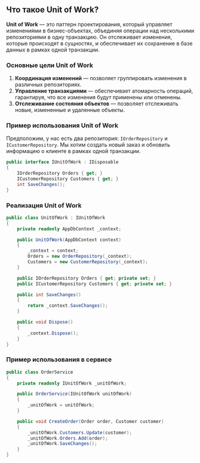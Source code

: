 ## Что такое Unit of Work?

**Unit of Work** — это паттерн проектирования, который управляет изменениями в бизнес-объектах, объединяя операции над несколькими репозиториями в одну транзакцию. Он отслеживает изменения, которые происходят в сущностях, и обеспечивает их сохранение в базе данных в рамках одной транзакции.

### Основные цели Unit of Work

1. **Координация изменений** — позволяет группировать изменения в различных репозиториях.
2. **Управление транзакциями** — обеспечивает атомарность операций, гарантируя, что все изменения будут применены или отменены.
3. **Отслеживание состояния объектов** — позволяет отслеживать новые, измененные и удаленные объекты.

### Пример использования Unit of Work

Предположим, у нас есть два репозитория: `IOrderRepository` и `ICustomerRepository`. Мы хотим создать новый заказ и обновить информацию о клиенте в рамках одной транзакции.

```csharp
public interface IUnitOfWork : IDisposable
{
    IOrderRepository Orders { get; }
    ICustomerRepository Customers { get; }
    int SaveChanges();
}
```

### Реализация Unit of Work

```csharp
public class UnitOfWork : IUnitOfWork
{
    private readonly AppDbContext _context;

    public UnitOfWork(AppDbContext context)
    {
        _context = context;
        Orders = new OrderRepository(_context);
        Customers = new CustomerRepository(_context);
    }

    public IOrderRepository Orders { get; private set; }
    public ICustomerRepository Customers { get; private set; }

    public int SaveChanges()
    {
        return _context.SaveChanges();
    }

    public void Dispose()
    {
        _context.Dispose();
    }
}
```

### Пример использования в сервисе

```csharp
public class OrderService
{
    private readonly IUnitOfWork _unitOfWork;

    public OrderService(IUnitOfWork unitOfWork)
    {
        _unitOfWork = unitOfWork;
    }

    public void CreateOrder(Order order, Customer customer)
    {
        _unitOfWork.Customers.Update(customer);
        _unitOfWork.Orders.Add(order);
        _unitOfWork.SaveChanges();
    }
}
```